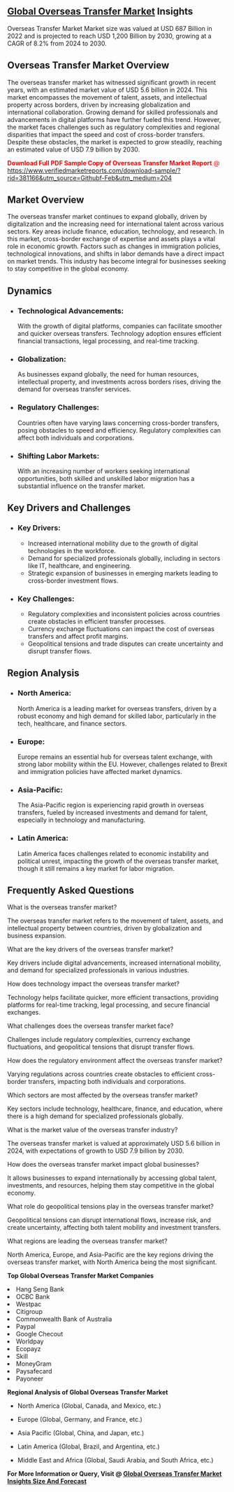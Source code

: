 <h2><a href="https://www.verifiedmarketreports.com/download-sample/?rid=381166&amp;utm_source=Githubf&amp;utm_medium=204" target="_blank">Global Overseas Transfer Market</a> Insights</h2><p>Overseas Transfer Market Market size was valued at USD 687 Billion in 2022 and is projected to reach USD 1,200 Billion by 2030, growing at a CAGR of 8.2% from 2024 to 2030.</p><p> <h2>Overseas Transfer Market Overview</h2> <p>The overseas transfer market has witnessed significant growth in recent years, with an estimated market value of USD 5.6 billion in 2024. This market encompasses the movement of talent, assets, and intellectual property across borders, driven by increasing globalization and international collaboration. Growing demand for skilled professionals and advancements in digital platforms have further fueled this trend. However, the market faces challenges such as regulatory complexities and regional disparities that impact the speed and cost of cross-border transfers. Despite these obstacles, the market is expected to grow steadily, reaching an estimated value of USD 7.9 billion by 2030.</p> <p><p><span class=""><span style="color: #ff0000;"><strong>Download Full PDF Sample Copy of Overseas Transfer Market Report</strong> @ </span><a href="https://www.verifiedmarketreports.com/download-sample/?rid=381166&amp;utm_source=Githubf-Feb&amp;utm_medium=204" target="_blank">https://www.verifiedmarketreports.com/download-sample/?rid=381166&amp;utm_source=Githubf-Feb&amp;utm_medium=204</a></span></p></p> <h2>Market Overview</h2> <p>The overseas transfer market continues to expand globally, driven by digitalization and the increasing need for international talent across various sectors. Key areas include finance, education, technology, and research. In this market, cross-border exchange of expertise and assets plays a vital role in economic growth. Factors such as changes in immigration policies, technological innovations, and shifts in labor demands have a direct impact on market trends. This industry has become integral for businesses seeking to stay competitive in the global economy.</p> <h2>Dynamics</h2> <ul> <li> <h3>Technological Advancements:</h3> With the growth of digital platforms, companies can facilitate smoother and quicker overseas transfers. Technology adoption ensures efficient financial transactions, legal processing, and real-time tracking. </li> <li> <h3>Globalization:</h3> As businesses expand globally, the need for human resources, intellectual property, and investments across borders rises, driving the demand for overseas transfer services. </li> <li> <h3>Regulatory Challenges:</h3> Countries often have varying laws concerning cross-border transfers, posing obstacles to speed and efficiency. Regulatory complexities can affect both individuals and corporations. </li> <li> <h3>Shifting Labor Markets:</h3> With an increasing number of workers seeking international opportunities, both skilled and unskilled labor migration has a substantial influence on the transfer market. </li> </ul> <h2>Key Drivers and Challenges</h2> <ul> <li> <h3>Key Drivers:</h3> <ul> <li>Increased international mobility due to the growth of digital technologies in the workforce.</li> <li>Demand for specialized professionals globally, including in sectors like IT, healthcare, and engineering.</li> <li>Strategic expansion of businesses in emerging markets leading to cross-border investment flows.</li> </ul> </li> <li> <h3>Key Challenges:</h3> <ul> <li>Regulatory complexities and inconsistent policies across countries create obstacles in efficient transfer processes.</li> <li>Currency exchange fluctuations can impact the cost of overseas transfers and affect profit margins.</li> <li>Geopolitical tensions and trade disputes can create uncertainty and disrupt transfer flows.</li> </ul> </li> </ul> <h2>Region Analysis</h2> <ul> <li> <h3>North America:</h3> North America is a leading market for overseas transfers, driven by a robust economy and high demand for skilled labor, particularly in the tech, healthcare, and finance sectors. </li> <li> <h3>Europe:</h3> Europe remains an essential hub for overseas talent exchange, with strong labor mobility within the EU. However, challenges related to Brexit and immigration policies have affected market dynamics. </li> <li> <h3>Asia-Pacific:</h3> The Asia-Pacific region is experiencing rapid growth in overseas transfers, fueled by increased investments and demand for talent, especially in technology and manufacturing. </li> <li> <h3>Latin America:</h3> Latin America faces challenges related to economic instability and political unrest, impacting the growth of the overseas transfer market, though it still remains a key market for labor migration. </li> </ul> <h2>Frequently Asked Questions</h2> <p>What is the overseas transfer market?</p> <p>The overseas transfer market refers to the movement of talent, assets, and intellectual property between countries, driven by globalization and business expansion.</p> <p>What are the key drivers of the overseas transfer market?</p> <p>Key drivers include digital advancements, increased international mobility, and demand for specialized professionals in various industries.</p> <p>How does technology impact the overseas transfer market?</p> <p>Technology helps facilitate quicker, more efficient transactions, providing platforms for real-time tracking, legal processing, and secure financial exchanges.</p> <p>What challenges does the overseas transfer market face?</p> <p>Challenges include regulatory complexities, currency exchange fluctuations, and geopolitical tensions that disrupt transfer flows.</p> <p>How does the regulatory environment affect the overseas transfer market?</p> <p>Varying regulations across countries create obstacles to efficient cross-border transfers, impacting both individuals and corporations.</p> <p>Which sectors are most affected by the overseas transfer market?</p> <p>Key sectors include technology, healthcare, finance, and education, where there is a high demand for specialized professionals globally.</p> <p>What is the market value of the overseas transfer industry?</p> <p>The overseas transfer market is valued at approximately USD 5.6 billion in 2024, with expectations of growth to USD 7.9 billion by 2030.</p> <p>How does the overseas transfer market impact global businesses?</p> <p>It allows businesses to expand internationally by accessing global talent, investments, and resources, helping them stay competitive in the global economy.</p> <p>What role do geopolitical tensions play in the overseas transfer market?</p> <p>Geopolitical tensions can disrupt international flows, increase risk, and create uncertainty, affecting both talent mobility and investment transfers.</p> <p>What regions are leading the overseas transfer market?</p> <p>North America, Europe, and Asia-Pacific are the key regions driving the overseas transfer market, with North America being the most significant.</p> </p><p><strong>Top Global Overseas Transfer Market Companies</strong></p><div data-test-id=""><p><li>Hang Seng Bank</li><li> OCBC Bank</li><li> Westpac</li><li> Citigroup</li><li> Commonwealth Bank of Australia</li><li> Paypal</li><li> Google Checout</li><li> Worldpay</li><li> Ecopayz</li><li> Skill</li><li> MoneyGram</li><li> Paysafecard</li><li> Payoneer</li></p><div><strong>Regional Analysis of&nbsp;Global Overseas Transfer Market</strong></div><ul><li dir="ltr"><p dir="ltr">North America&nbsp;(Global, Canada, and Mexico, etc.)</p></li><li dir="ltr"><p dir="ltr">Europe (Global, Germany, and France, etc.)</p></li><li dir="ltr"><p dir="ltr">Asia Pacific&nbsp;(Global, China, and Japan, etc.)</p></li><li dir="ltr"><p dir="ltr">Latin America&nbsp;(Global, Brazil, and Argentina, etc.)</p></li><li dir="ltr">Middle East and Africa&nbsp;(Global, Saudi Arabia, and South Africa, etc.)</li></ul><p><strong>For More Information or Query, Visit @&nbsp;</strong><strong><a href="https://www.verifiedmarketreports.com/product/overseas-transfer-market/?utm_source=Githubf&amp;utm_medium=204" target="_blank">Global Overseas Transfer Market Insights Size And Forecast</a></strong></p></div>
